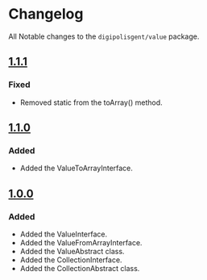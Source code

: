 # Changelog

All Notable changes to the `digipolisgent/value` package.

## [1.1.1]

### Fixed

- Removed static from the toArray() method. 

## [1.1.0]

### Added

- Added the ValueToArrayInterface.

## [1.0.0]

### Added

- Added the ValueInterface.
- Added the ValueFromArrayInterface.
- Added the ValueAbstract class.
- Added the CollectionInterface.
- Added the CollectionAbstract class.

[1.1.1]: https://github.com/digipolisgent/php_package_dg-value/compare/1.1.0...1.1.1
[1.1.0]: https://github.com/digipolisgent/php_package_dg-value/compare/1.0.0...1.1.0
[1.0.0]: https://github.com/digipolisgent/php_package_dg-value/releases/tag/1.0.0
[Unreleased]: https://github.com/digipolisgent/php_package_dg-value/compare/master...develop
